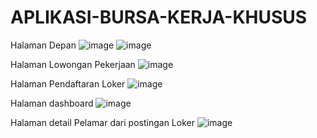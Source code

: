 # APLIKASI-BURSA-KERJA-KHUSUS

Halaman Depan
![image](https://github.com/user-attachments/assets/b7c47e9f-dcb3-4443-8a4a-1ad62ff7af57)
![image](https://github.com/user-attachments/assets/06094ed1-e303-49fd-867b-2f5381fd9875)

Halaman Lowongan Pekerjaan
![image](https://github.com/user-attachments/assets/2921fda5-c5c0-46bd-8808-942f454263bc)

Halaman Pendaftaran Loker
![image](https://github.com/user-attachments/assets/3e2e5400-7e38-412f-a03d-6b496e263969)

Halaman dashboard 
![image](https://github.com/user-attachments/assets/9485a463-9fbb-4fa7-917c-34ec2668b281)

Halaman detail Pelamar dari postingan Loker
![image](https://github.com/user-attachments/assets/c2d3519a-eca6-4ddf-b528-fe8ac7882b66)


